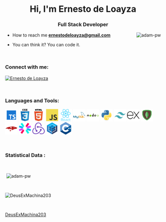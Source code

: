 <h1 align="center">Hi, I'm Ernesto de Loayza</h1>
<h3 align="center">Full Stack Developer</h3>


<p><img align="right" src="https://github.com/DeusExMachina203/DeusExMachina203/blob/main/Digital_rain_animation_medium_letters_shine.gif" alt="adam-pw" /></p>


- How to reach me **ernestodeloayza@gmail.com**

- You can think it? You can code it.

<br>

<h3 align="left">Connect with me:</h3>
<p align="left">
  <a href="https://www.linkedin.com/in/ernesto-de-loayza-334294187/" target="blank"><img align="center"
      src="https://raw.githubusercontent.com/rahuldkjain/github-profile-readme-generator/master/src/images/icons/Social/linked-in-alt.svg"
      alt="Ernesto de Loayza" height="30" width="40" /></a>
</p>

<br>

<h3 align="left">Languages and Tools:</h3>
<p align="left"> 
  	<img src="https://github.com/DeusExMachina203/DeusExMachina203/blob/main/icons8-typescript-48.png?raw=true" alt="typescript" width="40" height="40" /> 
  	<img src="https://raw.githubusercontent.com/devicons/devicon/master/icons/css3/css3-original-wordmark.svg" alt="css3" width="40" height="40" />
  	<img src="https://raw.githubusercontent.com/devicons/devicon/master/icons/html5/html5-original-wordmark.svg" alt="html5" width="40" height="40" /> 
  	<img src="https://raw.githubusercontent.com/devicons/devicon/master/icons/javascript/javascript-original.svg" alt="javascript" width="40" height="40" />
  	<img src="https://raw.githubusercontent.com/devicons/devicon/master/icons/react/react-original-wordmark.svg" alt="react" width="40" height="40" />  
  	<img src="https://raw.githubusercontent.com/devicons/devicon/master/icons/mysql/mysql-original-wordmark.svg" alt="mysql" width="40" height="40" /> 
  	<img src="https://raw.githubusercontent.com/devicons/devicon/master/icons/nodejs/nodejs-original-wordmark.svg" alt="nodejs" width="40" height="40" />  
		<img src="https://raw.githubusercontent.com/devicons/devicon/master/icons/python/python-original.svg" alt="python" width="40" height="40" /> 
  	<img src="https://github.com/DeusExMachina203/DeusExMachina203/blob/main/file_type_tailwind_icon_130128.png?raw=true" alt="tailwind" width="40" height="40" /> 
  	<img src="https://github.com/DeusExMachina203/DeusExMachina203/blob/main/icons8-express-js-50.png?raw=true" alt="express-js" width="40" height="40" /> 
  	<img src="https://github.com/DeusExMachina203/DeusExMachina203/blob/main/icons8-mongodb-48.png?raw=true" alt="mongodb" width="40" height="40" /> 
  	<img src="https://github.com/DeusExMachina203/DeusExMachina203/blob/main/icons8-mongoose-48.png?raw=true" alt="mongoose" width="40" height="40" /> 
  	<img src="https://raw.githubusercontent.com/DeusExMachina203/DeusExMachina203/b9d1ebcf62387e6ad0a6fc402fd4191d3d2e111e/pic_logo.svg" alt="json-web-token" width="40" height="40" /> 
  	<img src="https://github.com/DeusExMachina203/DeusExMachina203/blob/main/redux_original_logo_icon_146365.png?raw=true" alt="redux-js" width="40" height="40" /> 
  	<img src="https://github.com/DeusExMachina203/DeusExMachina203/blob/main/sequelize_original_logo_icon_146348.png?raw=true" alt="sequelize" width="40" height="40" /> 
    <img src="https://raw.githubusercontent.com/devicons/devicon/master/icons/cplusplus/cplusplus-original.svg" alt="cplusplus" width="40" height="40" /> 
  </p>

<br>

<h3>Statistical Data :</h3>

<br>

<p>&nbsp;<img align="center" src="https://github-readme-stats.vercel.app/api?username=DeusExMachina203&show_icons=true&locale=en&bg_color=0d1117&text_color=ffffff&repo=convoychat"
    alt="adam-pw" /></p>

<br>

<p><img align="center" src="https://github-readme-streak-stats.herokuapp.com/?user=DeusExMachina203&theme=dark&background=0d1117&date_format=M%20j%5B%2C%20Y%5D" alt="DeusExMachina203" /></p>
      
<p align="left"> <a href="https://twitter.com/" target="blank"><img
      src="https://img.shields.io/twitter/follow/?logo=twitter&style=for-the-badge" alt="" /></a> </p>

[DeusExMachina203](https://github.com/DeusExMachina203)